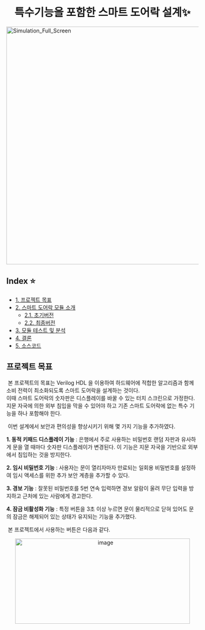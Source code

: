 <p align="center">
  <h1 align="center">특수기능을 포함한 스마트 도어락 설계✨</h1>
  <img width="1276" height="622" alt="Simulation_Full_Screen" src="https://github.com/user-attachments/assets/1e176748-8a40-4256-83f3-a1216642ce5a" />
</p>

## Index ⭐️
- [1. 프로젝트 목표](#프로젝트-목표) <br/>
- [2. 스마트 도어락 모듈 소개](#스마트-도어락-모듈-소개) <br/>
  - [2.1. 초기버전](#초기버전) <br/>
  - [2.2. 최종버전](#최종버전) <br/>
- [3. 모듈 테스트 및 분석](#모듈-테스트-및-분석) <br/>
- [4. 결론](#결론) <br/>
- [5. 소스코드](#소스코드) <br/>

## 프로젝트 목표
&nbsp;본 프로젝트의 목표는 Verilog HDL 을 이용하여 하드웨어에 적합한 알고리즘과 함께 소비
전력이 최소화되도록 스마트 도어락을 설계하는 것이다. <br/>
이때 스마트 도어락의 숫자판은 디스플레이를 바꿀 수 있는 터치 스크린으로 가정한다. <br/>
지문 자국에 의한 외부 침입을 막을 수 있어야 하고 기존 스마트 도어락에 없는 특수 기능을 하나 포함해야 한다. <br/>

&nbsp;이번 설계에서 보안과 편의성을 향상시키기 위해 몇 가지 기능을 추가하였다. <br/>

**1. 동적 키패드 디스플레이 기능** : 은행에서 주로 사용하는 비밀번호 랜덤 자판과 유사하게
문을 열 때마다 숫자판 디스플레이가 변경된다. 이 기능은 지문 자국을 기반으로 외부에서
침입하는 것을 방지한다. <br/>

**2. 임시 비밀번호 기능** : 사용자는 문이 열리자마자 만료되는 일회용 비밀번호를 설정하여
임시 액세스를 위한 추가 보안 계층을 추가할 수 있다. <br/>

**3. 경보 기능** : 잘못된 비밀번호를 5번 연속 입력하면 경보 알람이 울려 무단 입력을
방지하고 근처에 있는 사람에게 경고한다. <br/>

**4. 잠금 비활성화 기능** : 특정 버튼을 3초 이상 누르면 문이 물리적으로 닫혀 있어도 문의
잠금은 해제되어 있는 상태가 유지되는 기능을 추가했다. <br/>

&nbsp;본 프로젝트에서 사용하는 버튼은 다음과 같다. <br/>
<p align="center"> 
  <img width="458" height="223" alt="image" src="https://github.com/user-attachments/assets/9db1e9e6-acf3-4bb3-a3bd-df22185cc683" />
</p>
